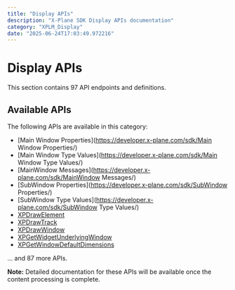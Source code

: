 ```yaml
---
title: "Display APIs"
description: "X-Plane SDK Display APIs documentation"
category: "XPLM_Display"
date: "2025-06-24T17:03:49.972216"
---
```


# Display APIs

This section contains 97 API endpoints and definitions.

## Available APIs

The following APIs are available in this category:

- [Main Window Properties](https://developer.x-plane.com/sdk/Main Window Properties/)
- [Main Window Type Values](https://developer.x-plane.com/sdk/Main Window Type Values/)
- [MainWindow Messages](https://developer.x-plane.com/sdk/MainWindow Messages/)
- [SubWindow Properties](https://developer.x-plane.com/sdk/SubWindow Properties/)
- [SubWindow Type Values](https://developer.x-plane.com/sdk/SubWindow Type Values/)
- [XPDrawElement](https://developer.x-plane.com/sdk/XPDrawElement/)
- [XPDrawTrack](https://developer.x-plane.com/sdk/XPDrawTrack/)
- [XPDrawWindow](https://developer.x-plane.com/sdk/XPDrawWindow/)
- [XPGetWidgetUnderlyingWindow](https://developer.x-plane.com/sdk/XPGetWidgetUnderlyingWindow/)
- [XPGetWindowDefaultDimensions](https://developer.x-plane.com/sdk/XPGetWindowDefaultDimensions/)

... and 87 more APIs.

**Note:** Detailed documentation for these APIs will be available once the content processing is complete.

